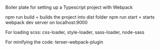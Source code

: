 Boiler plate for setting up a Typescript project with Webpack

npm run build = builds the project into dist folder
npm run start = starts webpack dev server on localhost:9000

For loading scss:
css-loader, style-loader, sass-loader, node-sass

For minifying the code:
terser-webpack-plugin